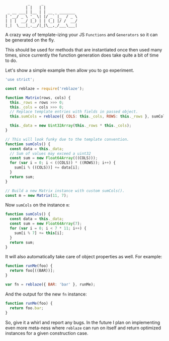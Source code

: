 ```
          _     _
         | |   | |
 _ __ ___| |__ | | __ _ _______
| '__/ _ \ '_ \| |/ _` |_  / _ \
| | |  __/ |_) | | (_| |/ /  __/
|_|  \___|_.__/|_|\__,_/___\___|
```

A crazy way of template-izing your JS `Functions` and `Generators` so it can be
generated on the fly.

This should be used for methods that are instantiated once then used many
times, since currently the function generation does take quite a bit of time to
do.

Let's show a simple example then allow you to go experiment.

```javascript
'use strict';

const reblaze = require('reblaze');

function Matrix(rows, cols) {
  this._rows = rows >>> 0;
  this._cols = cols >>> 0;
  // Replace template entries with fields in passed object.
  this.sumCols = reblaze({ COLS: this._cols, ROWS: this._rows }, sumCols);

  this._data = new Uint32Array(this._rows * this._cols);
}

// This will look funky due to the template convention.
function sumCols() {
  const data = this._data;
  // Sum of values may exceed a uint32
  const sum = new Float64Array(((COLS)));
  for (var i = 0; i < ((COLS)) * ((ROWS)); i++) {
    sum[i % ((COLS))] += data[i];
  }
  return sum;
}

// Build a new Matrix instance with custom sumCols().
const m = new Matrix(11, 7);
```

Now `sumCols` on the instance `m`:

```javascript
function sumCols() {
  const data = this._data;
  const sum = new Float64Array(7);
  for (var i = 0; i < 7 * 11; i++) {
    sum[i % 7] += this[i];
  }
  return sum;
}
```

It will also automatically take care of object properties as well. For example:

```javascript
function runMe(foo) {
  return foo[((BAR))];
}

var fn = reblaze({ BAR: 'bar' }, runMe);
```

And the output for the new `fn` instance:

```javascript
function runMe(foo) {
  return foo.bar;
}
```

So, give it a whirl and report any bugs. In the future I plan on implementing
even more meta-ness where `reblaze` can run on itself and return optimized
instances for a given construction case.
